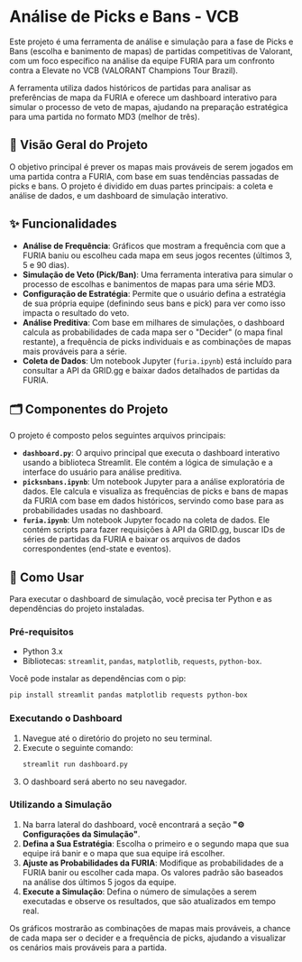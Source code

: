 # Análise de Picks e Bans - VCB

Este projeto é uma ferramenta de análise e simulação para a fase de Picks e Bans (escolha e banimento de mapas) de partidas competitivas de Valorant, com um foco específico na análise da equipe FURIA para um confronto contra a Elevate no VCB (VALORANT Champions Tour Brazil).

A ferramenta utiliza dados históricos de partidas para analisar as preferências de mapa da FURIA e oferece um dashboard interativo para simular o processo de veto de mapas, ajudando na preparação estratégica para uma partida no formato MD3 (melhor de três).

## 📜 Visão Geral do Projeto

O objetivo principal é prever os mapas mais prováveis de serem jogados em uma partida contra a FURIA, com base em suas tendências passadas de picks e bans. O projeto é dividido em duas partes principais: a coleta e análise de dados, e um dashboard de simulação interativo.

## ✨ Funcionalidades

  * **Análise de Frequência**: Gráficos que mostram a frequência com que a FURIA baniu ou escolheu cada mapa em seus jogos recentes (últimos 3, 5 e 90 dias).
  * **Simulação de Veto (Pick/Ban)**: Uma ferramenta interativa para simular o processo de escolhas e banimentos de mapas para uma série MD3.
  * **Configuração de Estratégia**: Permite que o usuário defina a estratégia de sua própria equipe (definindo seus bans e pick) para ver como isso impacta o resultado do veto.
  * **Análise Preditiva**: Com base em milhares de simulações, o dashboard calcula as probabilidades de cada mapa ser o "Decider" (o mapa final restante), a frequência de picks individuais e as combinações de mapas mais prováveis para a série.
  * **Coleta de Dados**: Um notebook Jupyter (`furia.ipynb`) está incluído para consultar a API da GRID.gg e baixar dados detalhados de partidas da FURIA.

## 🗂️ Componentes do Projeto

O projeto é composto pelos seguintes arquivos principais:

  * **`dashboard.py`**: O arquivo principal que executa o dashboard interativo usando a biblioteca Streamlit. Ele contém a lógica de simulação e a interface do usuário para análise preditiva.
  * **`picksnbans.ipynb`**: Um notebook Jupyter para a análise exploratória de dados. Ele calcula e visualiza as frequências de picks e bans de mapas da FURIA com base em dados históricos, servindo como base para as probabilidades usadas no dashboard.
  * **`furia.ipynb`**: Um notebook Jupyter focado na coleta de dados. Ele contém scripts para fazer requisições à API da GRID.gg, buscar IDs de séries de partidas da FURIA e baixar os arquivos de dados correspondentes (end-state e eventos).

## 🚀 Como Usar

Para executar o dashboard de simulação, você precisa ter Python e as dependências do projeto instaladas.

### **Pré-requisitos**

  * Python 3.x
  * Bibliotecas: `streamlit`, `pandas`, `matplotlib`, `requests`, `python-box`.

Você pode instalar as dependências com o pip:

```bash
pip install streamlit pandas matplotlib requests python-box
```

### **Executando o Dashboard**

1.  Navegue até o diretório do projeto no seu terminal.
2.  Execute o seguinte comando:
    ```bash
    streamlit run dashboard.py
    ```
3.  O dashboard será aberto no seu navegador.

### **Utilizando a Simulação**

1.  Na barra lateral do dashboard, você encontrará a seção **"⚙️ Configurações da Simulação"**.
2.  **Defina a Sua Estratégia**: Escolha o primeiro e o segundo mapa que sua equipe irá banir e o mapa que sua equipe irá escolher.
3.  **Ajuste as Probabilidades da FURIA**: Modifique as probabilidades de a FURIA banir ou escolher cada mapa. Os valores padrão são baseados na análise dos últimos 5 jogos da equipe.
4.  **Execute a Simulação**: Defina o número de simulações a serem executadas e observe os resultados, que são atualizados em tempo real.

Os gráficos mostrarão as combinações de mapas mais prováveis, a chance de cada mapa ser o decider e a frequência de picks, ajudando a visualizar os cenários mais prováveis para a partida.
